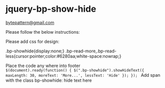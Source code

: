 # jquery-bp-show-hide
bytepattern@gmail.com

Please follow the below instructions:

Please add css for design:

.bp-showhide{display:none;}
.bp-read-more,.bp-read-less{cursor:pointer;color:#6280aa;white-space:nowrap;}

Place the code any where into footer 
<code>
 $(document).ready(function() {
  $(".bp-showhide").showHideText({
    maxLength: 30,
    moreText: 'More...',
    lessText: 'Hide'
  });
});
</code>
Add span with the class bp-showhide:
<span class="bp-showhide"> hide text here </span>
 

